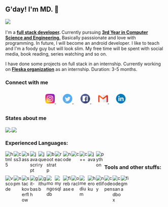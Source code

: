<!-- @format -->
<!--
<p align="center">
   <img src="./img/developer1.png" alt="Call me MD!" width="200" height="200"  />
</p> -->

<!-- <p style="font-size : 40px" align="center"> -->

## G'day! I'm MD. &#x1F44B;

<!-- </p> -->
<p>
  <a href="https://github.com/MohamedJakkariya/github-readme-stats">
    <img src="https://user-images.githubusercontent.com/20175372/87330405-d1fbc500-c538-11ea-8dca-55854d681b31.gif"/>
  </a>
</p>


I'm a <strong> [full stack developer](https://mddev.tech). </strong> Currently pursuing <strong> [3rd Year in Computer Science and Engineering.](https://)</strong> Basically passsionate and love with programming. In future, I will become an android developer. I like to teach and I'm a foody guy but will look slim. My free time will be spent with social media, book reading, series watching and so on.

I have done some projects on full stack in an internship. Currently working on <strong>[Fleska organization](https://fleksa.com)</strong> as an internship. Duration: 3-5 months.

### Connect with me

<p align="center" style="padding:10px 0">
    <a href="https://www.instagram.com/mhmd_jack_thasin/" style="padding:0 5px">
        <img src="./img/social_media/instagram.png" width="30">
    </a>&nbsp;&nbsp;
     <a href="https://twitter.com/MdjackP" style="padding:0 5px">
        <img src="./img/social_media/twitter.png" width="30">
    </a>&nbsp;&nbsp;
     <a href="https://www.facebook.com/mohamed.jakkariya.338" style="padding:0 5px">
        <img src="./img/social_media/facebook.png" width="30">
    </a>&nbsp;&nbsp;
     <a href="mailto:jacksparrow.mdjack@gmail.com?subject=Contact" style="padding:0 5px">
        <img src="./img/social_media/gmail.png" width="30">
    </a>&nbsp;&nbsp;
     <a href="https://www.linkedin.com/in/mohamed-jakkariya-a72850166/" style="padding:0 5px">
        <img src="./img/social_media/linkedin.png" width="30">
    </a>
</p>

### States about me

<a href="https://github.com/MohamedJakkariya/github-readme-stats">
  <img align="center" src="https://github-readme-stats.vercel.app/api?username=MohamedJakkariya&count_private=true&show_icons=true&theme=vue&custom_title=Mdjack's%20statistics" />
</a>

<!-- Language cards  -->
<a href="https://github.com/MohamedJakkariya/github-readme-stats">
  <img align="center" src="https://github-readme-stats.vercel.app/api/top-langs/?username=MohamedJakkariya&layout=compact&langs_count=8" />
</a>

### Experienced Languages:

<img align="left" alt="html5" width="26px" src="https://raw.githubusercontent.com/sank2000/Tech-stuffs/master/PNG/html5.png" />
<img align="left" alt="css3" width="26px" src="https://raw.githubusercontent.com/sank2000/Tech-stuffs/master/PNG/css3.png" />
<img align="left" alt="sass" width="26px" src="https://raw.githubusercontent.com/sank2000/Tech-stuffs/master/PNG/sass.png" />
<img align="left" alt="javascript" width="26px" src="https://raw.githubusercontent.com/sank2000/Tech-stuffs/master/PNG/javascript.png" />
<img align="left" alt="jquery" width="26px" src="https://raw.githubusercontent.com/sank2000/Tech-stuffs/master/PNG/jquery.png" />
<img align="left" alt="bootstrap" width="26px" src="https://raw.githubusercontent.com/sank2000/Tech-stuffs/master/PNG/bootstrap.png" />
<img align="left" alt="react" width="26px" src="https://raw.githubusercontent.com/sank2000/Tech-stuffs/master/PNG/react.png" />
<img align="left" alt="node" width="26px" src="https://raw.githubusercontent.com/sank2000/Tech-stuffs/master/PNG/node-dot-js.png" />
<img align="left" alt="c" width="26px" src="https://raw.githubusercontent.com/sank2000/Tech-stuffs/master/PNG/c.png" />
<img align="left" alt="c++" width="26px" src="https://raw.githubusercontent.com/sank2000/Tech-stuffs/master/PNG/cplusplus.png" />
<img align="left" alt="java" width="26px" src="https://raw.githubusercontent.com/sank2000/Tech-stuffs/master/PNG/java.png" />
<img align="left" alt="python" width="26px" src="https://raw.githubusercontent.com/sank2000/Tech-stuffs/master/PNG/python.png" />


<br />

### Tools and other stuffs:

<img align="left" alt="vscode" width="26px" src="https://raw.githubusercontent.com/sank2000/Tech-stuffs/master/PNG/visualstudiocode.png" />
<img align="left" alt="npm" width="26px" src="https://raw.githubusercontent.com/sank2000/Tech-stuffs/master/PNG/npm.png" />
<img align="left" alt="stackoverflow" width="26px" src="https://raw.githubusercontent.com/sank2000/Tech-stuffs/master/PNG/stackoverflow.png" />
<img align="left" alt="git-bash" width="26px" src="https://raw.githubusercontent.com/sank2000/Tech-stuffs/master/PNG/git.png" />
<img align="left" alt="github" width="26px" src="https://raw.githubusercontent.com/sank2000/Tech-stuffs/master/PNG/github.png" />
<img align="left" alt="mongodb" width="26px" src="https://raw.githubusercontent.com/sank2000/Tech-stuffs/master/PNG/mongodb.png" />
<img align="left" alt="mysql" width="26px" src="https://raw.githubusercontent.com/sank2000/Tech-stuffs/master/PNG/mysql.png" />
<img align="left" alt="firebase" width="26px" src="https://raw.githubusercontent.com/sank2000/Tech-stuffs/master/PNG/firebase.png" />
<img align="left" alt="oracle" width="26px" src="https://raw.githubusercontent.com/sank2000/Tech-stuffs/master/PNG/oracle.png" />
<img align="left" alt="medium" width="26px" src="https://raw.githubusercontent.com/sank2000/Tech-stuffs/master/PNG/medium.png" />
<img align="left" alt="heroku" width="26px" src="https://raw.githubusercontent.com/sank2000/Tech-stuffs/master/PNG/heroku.png" />
<img align="left" alt="netlify" width="26px" src="https://raw.githubusercontent.com/sank2000/Tech-stuffs/master/PNG/netlify.png" />
<img align="left" alt="codepen" width="26px" src="https://raw.githubusercontent.com/sank2000/Tech-stuffs/master/PNG/codepen.png" />
<img align="left" alt="codesandbox" width="26px" src="https://raw.githubusercontent.com/sank2000/Tech-stuffs/master/PNG/codesandbox.png" />
<img align="left" alt="figma" width="26px" src="https://raw.githubusercontent.com/sank2000/Tech-stuffs/master/PNG/figma.png" />


<br />